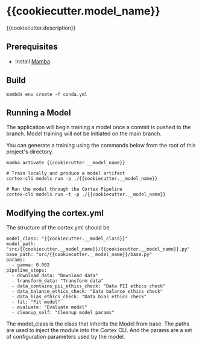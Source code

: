 # {{cookiecutter.model_name}}
{{cookiecutter.description}}

## Prerequisites
- Install [Mamba](https://mamba.readthedocs.io/en/latest/installation.html)

## Build
```
mambda env create -f conda.yml
```

## Running a Model
The application will begin training a model once a commit is pushed to the branch. Model training will not be initiated on the main branch.

You can generate a training using the commands below from the root of this project's directory.
```
mamba activate {{cookiecutter.__model_name}}

# Train locally and produce a model artifact
cortex-cli models run -p ./{{cookiecutter.__model_name}}

# Run the model through the Cortex Pipeline
cortex-cli models run -t -p ./{{cookiecutter.__model_name}}
```

## Modifying the cortex.yml
The structure of the cortex.yml should be
```
model_class: "{{cookiecutter.__model_class}}"
model_path: "src/{{cookiecutter.__model_name}}/{{cookiecutter.__model_name}}.py"
base_path: "src/{{cookiecutter.__model_name}}/base.py"
params:
  - gamma: 0.002
pipeline_steps:
  - download_data: "Download data"
  - transform_data: "Transform data"
  - data_contains_pii_ethics_check: "Data PII ethics check"
  - data_balance_ethics_check: "Data balance ethics check"
  - data_bias_ethics_check: "Data bias ethics check"
  - fit: "Fit model"
  - evaluate: "Evaluate model"
  - cleanup_self: "Cleanup model params"
```

The model_class is the class that inherits the Model from base.  The paths are used to inject the module into the Cortex CLI.  And the params are a set of configuration parameters used by the model.